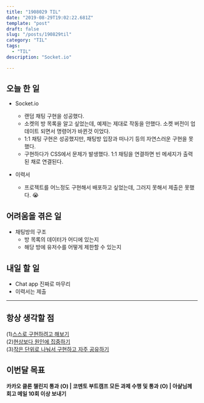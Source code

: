 ```yaml
---
title: "1908029 TIL"
date: "2019-08-29T19:02:22.681Z"
template: "post"
draft: false
slug: "/posts/190829til"
category: "TIL"
tags:
  - "TIL"
description: "Socket.io"

---
```


## 오늘 한 일

- Socket.io
  - 랜덤 채팅 구현을 성공했다.
  - 소켓의 방 목록을 알고 싶었는데, 예제는 제대로 작동을 안했다. 소켓 버전이 업데이트 되면서 명령어가 바뀐것 이었다.
  - 1:1 채팅 구현은 성공했지만, 채팅방 입장과 떠나기 등의 자연스러운 구현을 못했다.
  - 구현하다가 CSS에서 문제가 발생했다. 1:1 채팅을 연결하면 빈 메세지가 출력된 채로 연결된다.

- 이력서
  - 프로젝트를 어느정도 구현해서 배포하고 싶었는데, 그러지 못해서 제출은 못했다. 😭

## 어려움을 겪은 일

- 채팅방의 구조
  - 방 목록의 데이터가 어디에 있는지
  - 해당 방에 유저수를 어떻게 제한할 수 있는지

## 내일 할 일

- Chat app 진짜로 마무리
- 이력서는 제출

------



## 항상 생각할 점

(1)<u>스스로 구현하려고 해보기</u> <br>(2)<u>현상보다 원인에 집중하기</u> <br>(3)<u>작은 단위로 나눠서 구현하고 자주 공유하기</u>



## 이번달 목표

**카카오 클론 챌린지 통과 (O) | 코멘토 부트캠프 모든 과제 수행 및 통과 (O) | 아샬님께 회고 메일 10회 이상 보내기**


